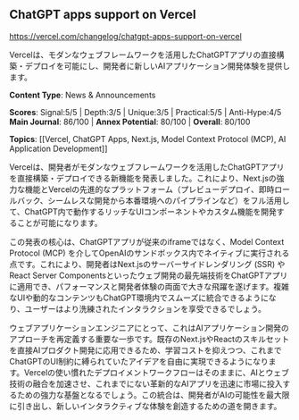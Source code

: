 ## ChatGPT apps support on Vercel

https://vercel.com/changelog/chatgpt-apps-support-on-vercel

Vercelは、モダンなウェブフレームワークを活用したChatGPTアプリの直接構築・デプロイを可能にし、開発者に新しいAIアプリケーション開発体験を提供します。

**Content Type**: News & Announcements

**Scores**: Signal:5/5 | Depth:3/5 | Unique:3/5 | Practical:5/5 | Anti-Hype:4/5
**Main Journal**: 86/100 | **Annex Potential**: 80/100 | **Overall**: 80/100

**Topics**: [[Vercel, ChatGPT Apps, Next.js, Model Context Protocol (MCP), AI Application Development]]

Vercelは、開発者がモダンなウェブフレームワークを活用したChatGPTアプリを直接構築・デプロイできる新機能を発表しました。これにより、Next.jsの強力な機能とVercelの先進的なプラットフォーム（プレビューデプロイ、即時ロールバック、シームレスな開発から本番環境へのパイプラインなど）をフル活用して、ChatGPT内で動作するリッチなUIコンポーネントやカスタム機能を開発することが可能になります。

この発表の核心は、ChatGPTアプリが従来のiframeではなく、Model Context Protocol (MCP) を介してOpenAIのサンドボックス内でネイティブに実行される点です。これにより、開発者はNext.jsのサーバーサイドレンダリング (SSR) やReact Server Componentsといったウェブ開発の最先端技術をChatGPTアプリに適用でき、パフォーマンスと開発者体験の両面で大きな飛躍を遂げます。複雑なUIや動的なコンテンツもChatGPT環境内でスムーズに統合できるようになり、ユーザーはより洗練されたインタラクションを享受できるでしょう。

ウェブアプリケーションエンジニアにとって、これはAIアプリケーション開発のアプローチを再定義する重要な一歩です。既存のNext.jsやReactのスキルセットを直接AIプロダクト開発に応用できるため、学習コストを抑えつつ、これまでChatGPTのUI制約に縛られていたアイデアを自由に実現できるようになります。Vercelの使い慣れたデプロイメントワークフローはそのままに、AIとウェブ技術の融合を加速させ、これまでにない革新的なAIアプリを迅速に市場に投入するための強力な基盤となるでしょう。この統合は、開発者がAIの可能性を最大限に引き出し、新しいインタラクティブな体験を創造するための道を開きます。